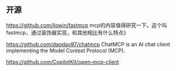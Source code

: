 

## 开源

https://github.com/jlowin/fastmcp  mcp的内容值得研究一下，这个叫fastmcp，通过装饰器实现，和其他相比有什么特点》



https://github.com/daodao97/chatmcp   ChatMCP is an AI chat client implementing the Model Context Protocol (MCP).  


https://github.com/CopilotKit/open-mcp-client  